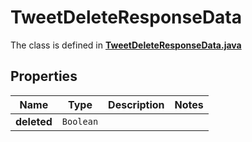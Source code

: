 

# TweetDeleteResponseData

The class is defined in **[TweetDeleteResponseData.java](../../src/main/java/example/micronaut/model/TweetDeleteResponseData.java)**

## Properties

Name | Type | Description | Notes
------------ | ------------- | ------------- | -------------
**deleted** | `Boolean` |  | 



